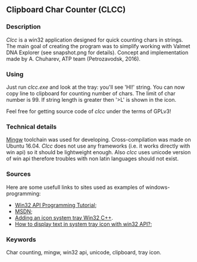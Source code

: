 ## Clipboard Char Counter (CLCC)

### Description 

*Clcc* is a win32 application designed for quick counting chars in strings. The main goal of creating the program
was to simplify working with Valmet DNA Explorer (see snapshot.png for details). Concept and implementation
made by A. Chuharev, ATP team (Petrozavodsk, 2016).

### Using

Just run *clcc.exe* and look at the tray: you'll see 'HI!' string. You can now copy line to clipboard for counting number of chars. 
The limit of char number is 99. If string length is greater then '>L' is shown in the icon.

Feel free for getting source code of *clcc* under the terms of GPLv3!

### Technical details

[Mingw](http://www.mingw.org/) toolchain was used for developing. Cross-compilation was made on Ubuntu 16.04. 
*Clcc* does not use any frameworks (i.e. it works directly with win api) so it should be lightweight enough.
Also *clcc* uses unicode version of win api therefore troubles with non latin languages should not exist. 

### Sources

Here are some usefull links to sites used as examples of windows-programming:
 * [Win32 API Programming Tutorial](http://winprog.org/tutorial/);
 * [MSDN](https://msdn.microsoft.com/);
 * [Adding an icon system tray Win32 C++](https://bobobobo.wordpress.com/2009/03/30/adding-an-icon-system-tray-win32-c/).
 * [How to display text in system tray icon with win32 API?](https://stackoverflow.com/questions/457050/how-to-display-text-in-system-tray-icon-with-win32-api);

### Keywords

Char counting, mingw, win32 api, unicode, clipboard, tray icon.

